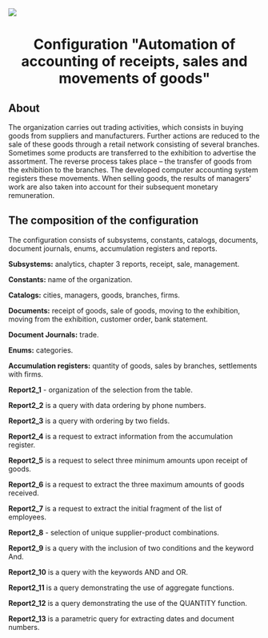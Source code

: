 <img src="https://1s.msk.ru/images/news/1s-7-1.png">
<h1 align="center">Configuration "Automation of accounting of receipts, sales and movements of goods"</h1>
<h2 align="left">About</h2>
<p>The organization carries out trading activities, which consists in buying goods from suppliers and manufacturers. Further actions are reduced to the sale of these goods through a retail network consisting of several branches. Sometimes some products are transferred to the exhibition to advertise the assortment. The reverse process takes place – the transfer of goods from the exhibition to the branches. The developed computer accounting system registers these movements. When selling goods, the results of managers' work are also taken into account for their subsequent monetary remuneration.</p>
<h2 align="left">The composition of the configuration</h2>
<p>The configuration consists of subsystems, constants, catalogs, documents, document journals, enums, accumulation registers and reports.</p>
<p><b>Subsystems:</b> analytics, chapter 3 reports, receipt, sale, management.</p>
<p><b>Constants:</b> name of the organization.</p>
<p><b>Catalogs:</b> cities, managers, goods, branches, firms.</p>
<p><b>Documents:</b> receipt of goods, sale of goods, moving to the exhibition, moving from the exhibition, customer order, bank statement.</p>
<p><b>Document Journals:</b> trade.</p>
<p><b>Enums:</b> categories.</p>
<p><b>Accumulation registers:</b> quantity of goods, sales by branches, settlements with firms.</p>
<p><b>Report2_1</b> - organization of the selection from the table.</p>
<p><b>Report2_2</b> is a query with data ordering by phone numbers.</p>
<p><b>Report2_3</b> is a query with ordering by two fields.</p>
<p><b>Report2_4</b> is a request to extract information from the accumulation register.</p>
<p><b>Report2_5</b> is a request to select three minimum amounts upon receipt of goods.</p>
<p><b>Report2_6</b> is a request to extract the three maximum amounts of goods received.</p>
<p><b>Report2_7</b> is a request to extract the initial fragment of the list of employees.</p>
<p><b>Report2_8</b> - selection of unique supplier-product combinations.</p>
<p><b>Report2_9</b> is a query with the inclusion of two conditions and the keyword And.</p>
<p><b>Report2_10</b> is a query with the keywords AND and OR.</p>
<p><b>Report2_11</b> is a query demonstrating the use of aggregate functions.</p>
<p><b>Report2_12</b> is a query demonstrating the use of the QUANTITY function.</p>
<p><b>Report2_13</b> is a parametric query for extracting dates and document numbers.</p>
